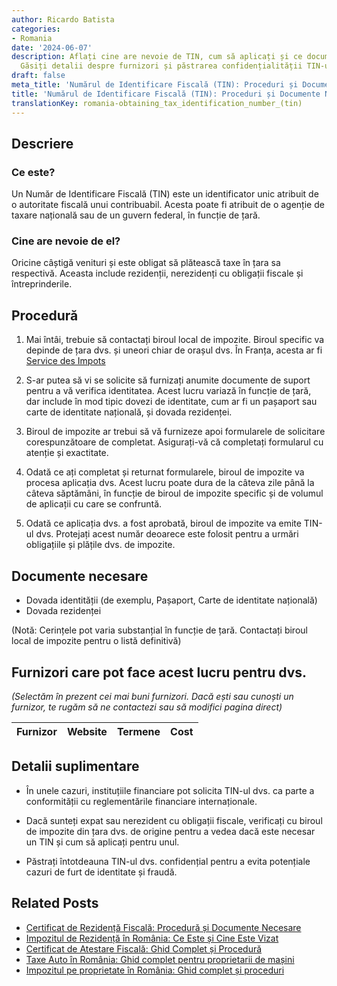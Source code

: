 ```yaml
---
author: Ricardo Batista
categories:
- Romania
date: '2024-06-07'
description: Aflați cine are nevoie de TIN, cum să aplicați și ce documente sunt necesare.
  Găsiți detalii despre furnizori și păstrarea confidențialității TIN-ului.
draft: false
meta_title: 'Numărul de Identificare Fiscală (TIN): Proceduri și Documente Necesare'
title: 'Numărul de Identificare Fiscală (TIN): Proceduri și Documente Necesare'
translationKey: romania-obtaining_tax_identification_number_(tin)
---
```



## Descriere
### Ce este?
Un Număr de Identificare Fiscală (TIN) este un identificator unic atribuit de o autoritate fiscală unui contribuabil. Acesta poate fi atribuit de o agenție de taxare națională sau de un guvern federal, în funcție de țară.

### Cine are nevoie de el?
Oricine câștigă venituri și este obligat să plătească taxe în țara sa respectivă. Aceasta include rezidenții, nerezidenți cu obligații fiscale și întreprinderile.

## Procedură

1. Mai întâi, trebuie să contactați biroul local de impozite. Biroul specific va depinde de țara dvs. și uneori chiar de orașul dvs. În Franța, acesta ar fi [Service des Impots](https://www.impots.gouv.fr/accueil)

2. S-ar putea să vi se solicite să furnizați anumite documente de suport pentru a vă verifica identitatea. Acest lucru variază în funcție de țară, dar include în mod tipic dovezi de identitate, cum ar fi un pașaport sau carte de identitate națională, și dovada rezidenței.

3. Biroul de impozite ar trebui să vă furnizeze apoi formularele de solicitare corespunzătoare de completat. Asigurați-vă că completați formularul cu atenție și exactitate.

4. Odată ce ați completat și returnat formularele, biroul de impozite va procesa aplicația dvs. Acest lucru poate dura de la câteva zile până la câteva săptămâni, în funcție de biroul de impozite specific și de volumul de aplicații cu care se confruntă.

5. Odată ce aplicația dvs. a fost aprobată, biroul de impozite va emite TIN-ul dvs. Protejați acest număr deoarece este folosit pentru a urmări obligațiile și plățile dvs. de impozite.

## Documente necesare

- Dovada identității (de exemplu, Pașaport, Carte de identitate națională)
- Dovada rezidenței

(Notă: Cerințele pot varia substanțial în funcție de țară. Contactați biroul local de impozite pentru o listă definitivă)

## Furnizori care pot face acest lucru pentru dvs.

_(Selectăm în prezent cei mai buni furnizori. Dacă ești sau cunoști un furnizor, te rugăm să ne contactezi sau să modifici pagina direct)_

| Furnizor        |     Website     |     Termene      |       Cost       |
| :-------------: | :-------------: |  :-------------: | :-------------: |

## Detalii suplimentare

- În unele cazuri, instituțiile financiare pot solicita TIN-ul dvs. ca parte a conformității cu reglementările financiare internaționale.

- Dacă sunteți expat sau nerezident cu obligații fiscale, verificați cu biroul de impozite din țara dvs. de origine pentru a vedea dacă este necesar un TIN și cum să aplicați pentru unul.

- Păstrați întotdeauna TIN-ul dvs. confidențial pentru a evita potențiale cazuri de furt de identitate și fraudă.
## Related Posts

- [Certificat de Rezidență Fiscală: Procedură și Documente Necesare](https://tramitit.com/ro/guides/romania/certificat_fiscal/)
- [Impozitul de Rezidență în România: Ce Este și Cine Este Vizat](https://tramitit.com/ro/guides/romania/taxa_de_habitat/)
- [Certificat de Atestare Fiscală: Ghid Complet și Procedură](https://tramitit.com/ro/guides/romania/certificat_de_atestare_fiscala/)
- [Taxe Auto în România: Ghid complet pentru proprietarii de mașini](https://tramitit.com/ro/guides/romania/taxe_si_impozite_auto/)
- [Impozitul pe proprietate în România: Ghid complet și proceduri](https://tramitit.com/ro/guides/romania/impozit_pe_proprietati/)